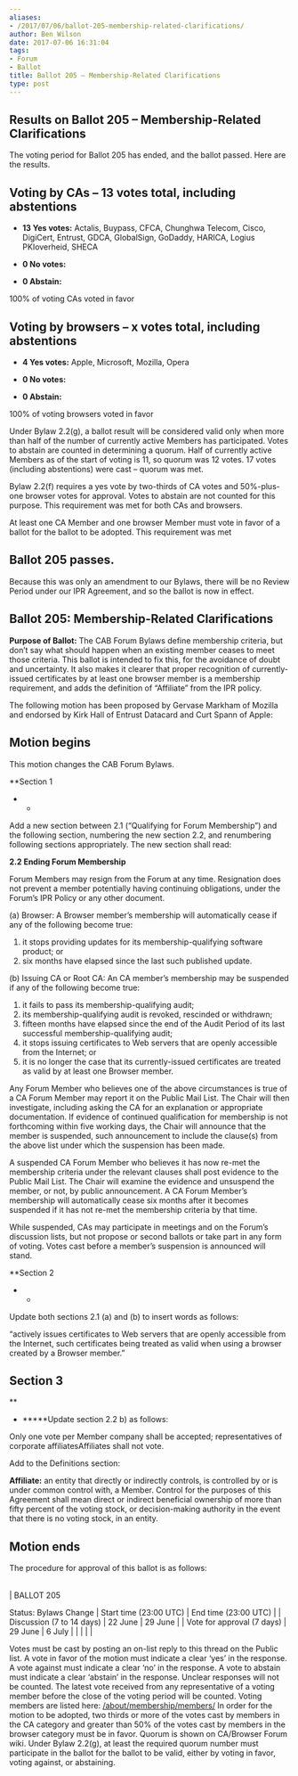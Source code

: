 ```yaml
---
aliases:
- /2017/07/06/ballot-205-membership-related-clarifications/
author: Ben Wilson
date: 2017-07-06 16:31:04
tags:
- Forum
- Ballot
title: Ballot 205 – Membership-Related Clarifications
type: post
---
```


## Results on Ballot 205 – Membership-Related Clarifications

The voting period for Ballot 205 has ended, and the ballot passed. Here are the results.

## Voting by CAs – 13 votes total, including abstentions

- **13 Yes votes:** Actalis, Buypass, CFCA, Chunghwa Telecom, Cisco, DigiCert, Entrust, GDCA, GlobalSign, GoDaddy, HARICA, Logius PKIoverheid, SHECA

- **0 No votes:**

- **0 Abstain:**

100% of voting CAs voted in favor

## Voting by browsers – x votes total, including abstentions

- **4 Yes votes:** Apple, Microsoft, Mozilla, Opera

- **0 No votes:**

- **0 Abstain:**

100% of voting browsers voted in favor

Under Bylaw 2.2(g), a ballot result will be considered valid only when more than half of the number of currently active Members has participated. Votes to abstain are counted in determining a quorum. Half of currently active Members as of the start of voting is 11, so quorum was 12 votes. 17 votes (including abstentions) were cast – quorum was met.

Bylaw 2.2(f) requires a yes vote by two-thirds of CA votes and 50%-plus-one browser votes for approval. Votes to abstain are not counted for this purpose. This requirement was met for both CAs and browsers.

At least one CA Member and one browser Member must vote in favor of a ballot for the ballot to be adopted. This requirement was met

## Ballot 205 passes.

Because this was only an amendment to our Bylaws, there will be no Review Period under our IPR Agreement, and so the ballot is now in effect.

## Ballot 205: Membership-Related Clarifications

**Purpose of Ballot:** The CAB Forum Bylaws define membership criteria, but don’t say what should happen when an existing member ceases to meet those criteria. This ballot is intended to fix this, for the avoidance of doubt and uncertainty. It also makes it clearer that proper recognition of currently-issued certificates by at least one browser member is a membership requirement, and adds the definition of “Affiliate” from the IPR policy.

The following motion has been proposed by Gervase Markham of Mozilla and endorsed by Kirk Hall of Entrust Datacard and Curt Spann of Apple:

## Motion begins

This motion changes the CAB Forum Bylaws.

\*\*Section 1

- -

Add a new section between 2.1 (“Qualifying for Forum Membership”) and the following section, numbering the new section 2.2, and renumbering following sections appropriately. The new section shall read:

**2.2 Ending Forum Membership**

Forum Members may resign from the Forum at any time. Resignation does not prevent a member potentially having continuing obligations, under the Forum’s IPR Policy or any other document.

(a) Browser: A Browser member’s membership will automatically cease if any of the following become true:

1. it stops providing updates for its membership-qualifying software product; or
1. six months have elapsed since the last such published update.

(b) Issuing CA or Root CA: An CA member’s membership may be suspended if any of the following become true:

1. it fails to pass its membership-qualifying audit;
1. its membership-qualifying audit is revoked, rescinded or withdrawn;
1. fifteen months have elapsed since the end of the Audit Period of its last successful membership-qualifying audit;
1. it stops issuing certificates to Web servers that are openly accessible from the Internet; or
1. it is no longer the case that its currently-issued certificates are treated as valid by at least one Browser member.

Any Forum Member who believes one of the above circumstances is true of a CA Forum Member may report it on the Public Mail List. The Chair will then investigate, including asking the CA for an explanation or appropriate documentation. If evidence of continued qualification for membership is not forthcoming within five working days, the Chair will announce that the member is suspended, such announcement to include the clause(s) from the above list under which the suspension has been made.

A suspended CA Forum Member who believes it has now re-met the membership criteria under the relevant clauses shall post evidence to the Public Mail List. The Chair will examine the evidence and unsuspend the member, or not, by public announcement. A CA Forum Member’s membership will automatically cease six months after it becomes suspended if it has not re-met the membership criteria by that time.

While suspended, CAs may participate in meetings and on the Forum’s discussion lists, but not propose or second ballots or take part in any form of voting. Votes cast before a member’s suspension is announced will stand.

\*\*Section 2

- -

Update both sections 2.1 (a) and (b) to insert words as follows:

“actively issues certificates to Web servers that are openly accessible from the Internet, such certificates being treated as valid when using a browser created by a Browser member.”

## Section 3

\*\*

- \*\*\*\*\*Update section 2.2 b) as follows:

Only one vote per Member company shall be accepted; representatives of corporate affiliatesAffiliates shall not vote.

Add to the Definitions section:

**Affiliate:** an entity that directly or indirectly controls, is controlled by or is under common control with, a Member. Control for the purposes of this Agreement shall mean direct or indirect beneficial ownership of more than fifty percent of the voting stock, or decision-making authority in the event that there is no voting stock, in an entity.

## Motion ends

The procedure for approval of this ballot is as follows:

| | | |
| --- | --- | --- |
|
BALLOT 205

Status: Bylaws Change |
Start time (23:00 UTC)
|
End time (23:00 UTC)
|
|
Discussion (7 to 14 days)
|
22 June
|
29 June
|
|
Vote for approval (7 days)
|
29 June
|
6 July
|
| | | |

Votes must be cast by posting an on-list reply to this thread on the Public list. A vote in favor of the motion must indicate a clear ‘yes’ in the response. A vote against must indicate a clear ‘no’ in the response. A vote to abstain must indicate a clear ‘abstain’ in the response. Unclear responses will not be counted. The latest vote received from any representative of a voting member before the close of the voting period will be counted. Voting members are listed here: [/about/membership/members/](/about/membership/members/) In order for the motion to be adopted, two thirds or more of the votes cast by members in the CA category and greater than 50% of the votes cast by members in the browser category must be in favor. Quorum is shown on CA/Browser Forum wiki. Under Bylaw 2.2(g), at least the required quorum number must participate in the ballot for the ballot to be valid, either by voting in favor, voting against, or abstaining.